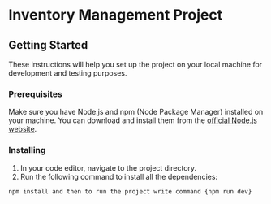 # Inventory Management Project

## Getting Started

These instructions will help you set up the project on your local machine for development and testing purposes.

### Prerequisites

Make sure you have Node.js and npm (Node Package Manager) installed on your machine. You can download and install them from the [official Node.js website](https://nodejs.org/).

### Installing

1. In your code editor, navigate to the project directory.
2. Run the following command to install all the dependencies:

```bash
npm install and then to run the project write command {npm run dev}
```
